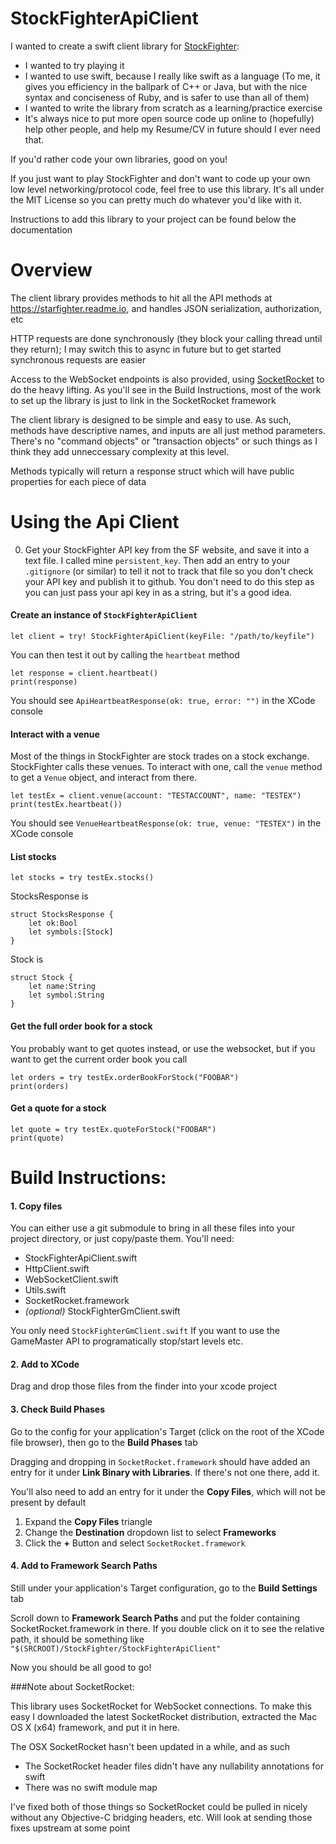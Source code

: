 # StockFighterApiClient
I wanted to create a swift client library for [StockFighter](https://www.stockfighter.io/ui/account):

- I wanted to try playing it
- I wanted to use swift, because I really like swift as a language (To me, it gives you efficiency in the ballpark of C++ or Java, but with the nice syntax and conciseness of Ruby, and is safer to use than all of them)
- I wanted to write the library from scratch as a learning/practice exercise
- It's always nice to put more open source code up online to (hopefully) help other people, and help my Resume/CV in future should I ever need that.

If you'd rather code your own libraries, good on you!

If you just want to play StockFighter and don't want to code up your own low level networking/protocol code, feel free to use this library.
It's all under the MIT License so you can pretty much do whatever you'd like with it.

Instructions to add this library to your project can be found below the documentation

# Overview

The client library provides methods to hit all the API methods at https://starfighter.readme.io, and handles JSON serialization, authorization, etc

HTTP requests are done synchronously (they block your calling thread until they return); I may switch this to async in future but to get started synchronous requests are easier

Access to the WebSocket endpoints is also provided, using [SocketRocket](https://github.com/square/SocketRocket) to do the heavy lifting. As you'll see in the Build Instructions, most of the work to set up the library is just to link in the SocketRocket framework

The client library is designed to be simple and easy to use. As such, methods have descriptive names, and inputs are all just method parameters.
There's no "command objects" or "transaction objects" or such things as I think they add unneccessary complexity at this level.

Methods typically will return a response struct which will have public properties for each piece of data

# Using the Api Client

0. Get your StockFighter API key from the SF website, and save it into a text file. I called mine `persistent_key`.  Then add an entry to your `.gitignore` (or similar) to tell it not to track that file so you don't check your API key and publish it to github. You don't need to do this step as you can just pass your api key in as a string, but it's a good idea.

#### Create an instance of `StockFighterApiClient`

    let client = try! StockFighterApiClient(keyFile: "/path/to/keyfile")
	
You can then test it out by calling the `heartbeat` method

    let response = client.heartbeat()
    print(response)
	
You should see `ApiHeartbeatResponse(ok: true, error: "")` in the XCode console

#### Interact with a venue
Most of the things in StockFighter are stock trades on a stock exchange. StockFighter calls these venues. To interact with one, call the `venue` method to get a `Venue` object, and interact from there.

    let testEx = client.venue(account: "TESTACCOUNT", name: "TESTEX")
    print(testEx.heartbeat())
	
You should see `VenueHeartbeatResponse(ok: true, venue: "TESTEX")` in the XCode console

#### List stocks

    let stocks = try testEx.stocks()
    
StocksResponse is

	struct StocksResponse {
	    let ok:Bool
	    let symbols:[Stock]
	}
	
Stock is 

	struct Stock {
	    let name:String
	    let symbol:String
	}
	
#### Get the full order book for a stock
You probably want to get quotes instead, or use the websocket, but if you want to get the current order book you call

    let orders = try testEx.orderBookForStock("FOOBAR")
    print(orders)

#### Get a quote for a stock

    let quote = try testEx.quoteForStock("FOOBAR")
    print(quote)

# Build Instructions:

#### 1. Copy files
You can either use a git submodule to bring in all these files into your project directory, or just copy/paste them.
You'll need:

 - StockFighterApiClient.swift
 - HttpClient.swift
 - WebSocketClient.swift
 - Utils.swift
 - SocketRocket.framework
 - *(optional)* StockFighterGmClient.swift
 
You only need `StockFighterGmClient.swift` If you want to use the GameMaster API to programatically stop/start levels etc.

#### 2. Add to XCode
Drag and drop those files from the finder into your xcode project

#### 3. Check Build Phases
Go to the config for your application's Target (click on the root of the XCode file browser), then go to the **Build Phases** tab

Dragging and dropping in `SocketRocket.framework` should have added an entry for it under **Link Binary with Libraries**.
If there's not one there, add it.

You'll also need to add an entry for it under the **Copy Files**, which will not be present by default

1. Expand the **Copy Files** triangle
2. Change the **Destination** dropdown list to select **Frameworks**
3. Click the **+** Button and select `SocketRocket.framework`

#### 4. Add to Framework Search Paths
Still under your application's Target configuration, go to the **Build Settings** tab

Scroll down to **Framework Search Paths** and put the folder containing SocketRocket.framework in there.
If you double click on it to see the relative path, it should be something like ``"$(SRCROOT)/StockFighter/StockFighterApiClient"``

Now you should be all good to go!

###Note about SocketRocket:

This library uses SocketRocket for WebSocket connections. To make this easy I downloaded the latest
SocketRocket distribution, extracted the Mac OS X (x64) framework, and put it in here.

The OSX SocketRocket hasn't been updated in a while, and as such
 - The SocketRocket header files didn't have any nullability annotations for swift
 - There was no swift module map
 
I've fixed both of those things so SocketRocket could be pulled in nicely without any Objective-C bridging headers, etc.
Will look at sending those fixes upstream at some point
